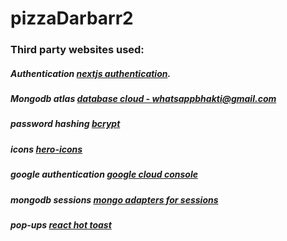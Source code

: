 # pizzaDarbarr2

### Third party websites used:
##### Authentication [nextjs authentication](https://next-auth.js.org/configuration/providers/credentials).
##### Mongodb atlas   [database cloud - whatsappbhakti@gmail.com](https://cloud.mongodb.com/) 
##### password hashing [bcrypt](https://www.npmjs.com/package/bcrypt)
##### icons [hero-icons](https://heroicons.com/)
##### google authentication [google cloud console](https://console.cloud.google.com/welcome/new?pli=1)
##### mongodb sessions [mongo adapters for sessions](https://authjs.dev/getting-started/adapters/mongodb)
##### pop-ups  [react hot toast](https://react-hot-toast.com/docs)
